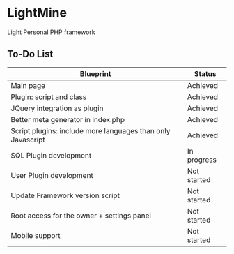 LightMine
====

Light Personal PHP framework




To-Do List
----------

Blueprint                                                         | Status
----------------------------------------------------------------- | -------------
Main page                                                         | Achieved
Plugin: script and class                                          | Achieved
JQuery integration as plugin                                      | Achieved
Better meta generator in index.php                                | Achieved
Script plugins: include more languages than only Javascript       | Achieved
SQL Plugin development                                            | In progress
User Plugin development                                           | Not started
Update Framework version script                                   | Not started
Root access for the owner + settings panel                        | Not started
Mobile support                                                    | Not started
